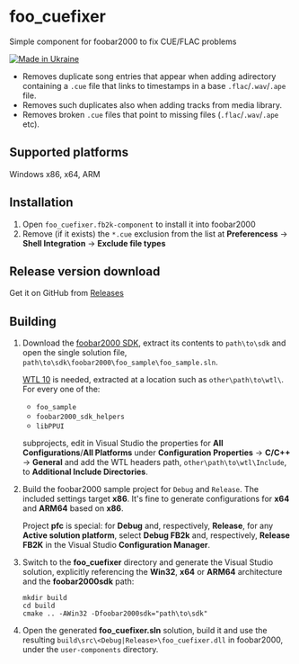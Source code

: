 # foo_cuefixer

Simple component for foobar2000 to fix CUE/FLAC problems

[![Made in Ukraine](https://img.shields.io/badge/made_in-ukraine-ffd700.svg?labelColor=0057b7)](https://stand-with-ukraine.pp.ua)

* Removes duplicate song entries that appear when adding adirectory containing
  a `.cue` file that links to timestamps in a base `.flac`/`.wav`/`.ape` file.
* Removes such duplicates also when adding tracks from media library.
* Removes broken `.cue` files that point to missing files (`.flac`/`.wav`/`.ape`
  etc).

## Supported platforms

Windows x86, x64, ARM

## Installation

1. Open `foo_cuefixer.fb2k-component` to install it into foobar2000
2. Remove (if it exists) the `*.cue` exclusion from the list at
   **Preferencess** -> **Shell Integration** -> **Exclude file types**

## Release version download

Get it on GitHub from
[Releases](https://github.com/RevenantX/foo_cuefixer/releases)

## Building

1. Download the [foobar2000 SDK](https://www.foobar2000.org/SDK), extract its
   contents to `path\to\sdk` and open the single solution file,
   `path\to\sdk\foobar2000\foo_sample\foo_sample.sln`.

   [WTL 10](https://sourceforge.net/projects/wtl/) is needed, extracted at a
   location such as `other\path\to\wtl\`. For every one of the:

      * `foo_sample`
      * `foobar2000_sdk_helpers`
      * `libPPUI`

   subprojects, edit in Visual Studio the properties for
   **All Configurations**/**All Platforms** under
   **Configuration Properties** -> **C/C++** -> **General**
   and add the WTL headers path, `other\path\to\wtl\Include`, to
   **Additional Include Directories**.

2. Build the foobar2000 sample project for `Debug` and `Release`. The included
   settings target **x86**. It's fine to generate configurations for **x64** and
   **ARM64** based on **x86**.

   Project **pfc** is special: for **Debug** and, respectively, **Release**, for
   any **Active solution platform**, select **Debug FB2k** and, respectively,
   **Release FB2K** in the Visual Studio **Configuration Manager**.

3. Switch to the **foo_cuefixer** directory and generate the Visual Studio
   solution, explicitly referencing the **Win32**, **x64** or **ARM64**
   architecture and the **foobar2000sdk** path:

   ```pwsh
   mkdir build
   cd build
   cmake .. -AWin32 -Dfoobar2000sdk="path\to\sdk"
   ```

4. Open the generated **foo_cuefixer.sln** solution, build it and use the
   resulting `build\src\<Debug|Release>\foo_cuefixer.dll` in foobar2000, under
   the `user-components` directory.
